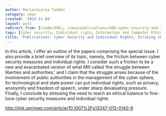 ```yaml
---
author: Mariarosaria Taddeo
category: news
created: '2013-11-04'
layout: post
redirect_from: [/node/408/, /news/publications/408-cyber-security-and-individual-rights-striking-right-balance/]
tags: [Cyber security, Individual rigts, Information and Computer Ethics]
title: 'Publications: Cyber Security and Individual Rights, Striking the Right Balance'
---
```

In this article, I offer an outline of the papers comprising the special
issue. I also provide a brief overview of its topic, namely, the friction
between cyber security measures and individual rights. I consider such a
friction to be a new and exacerbated version of what Mill called ‘the struggle
between liberties and authorities,’ and I claim that the struggle arises
because of the involvement of public authorities in the management of the
cyber sphere, for technological and state power can put individual rights,
such as privacy, anonymity and freedom of speech, under sharp devaluating
pressure. Finally, I conclude by stressing the need to reach an ethical
balance to fine-tune cyber security measures and individual rights

http://link.springer.com/article/10.1007%2Fs13347-013-0140-9

